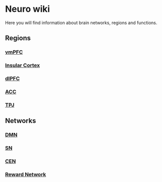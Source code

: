 # Neuro wiki

Here you will find information about brain networks, regions and functions. 

## Regions

### [vmPFC](vmpfc.md)

### [Insular Cortex](insula.md)

### [dlPFC](dlpfc.md)

### [ACC](acc.md)

### [TPJ](tpj.md)


## Networks

### [DMN](dmn.md)

### [SN](salience.md)

### [CEN](cen.md)

### [Reward Network](reward.md)

